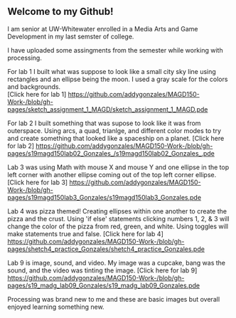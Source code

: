 ## Welcome to my Github!

I am senior at UW-Whitewater enrolled in a Media Arts and Game Development in my last semster of college.  

I have uploaded some assingments from the semester while working with processing.  

For lab 1 I built what was suppose to look like a small city sky line using rectangles and an ellipse being the moon.  I used a gray scale for the colors and backgrounds.  
[Click here for lab 1] https://github.com/addygonzales/MAGD150-Work-/blob/gh-pages/sketch_assignment_1_MAGD/sketch_assignment_1_MAGD.pde


For lab 2 I built something that was supose to look like it was from outerspace.  Using arcs, a quad, trianlge, and different color modes to try and create something that looked like a spaceship on a planet.
[Click here for lab 2] https://github.com/addygonzales/MAGD150-Work-/blob/gh-pages/s19magd150lab02_Gonzales_/s19magd150lab02_Gonzales_.pde

Lab 3 was using Math with mouse X and mouse Y and one ellipse in the top left corner with another ellipse coming out of the top left corner ellipse.  [Click here for lab 3] https://github.com/addygonzales/MAGD150-Work-/blob/gh-pages/s19magd150lab3_Gonzales/s19magd150lab3_Gonzales.pde

Lab 4 was pizza themed! Creating ellipses within one another to create the pizza and the crust.  Using 'if else' statements clicking numbers 1, 2, & 3 will change the color of the pizza from red, green, and white.  Using toggles will make statements true and false.  [Click here for lab 4] https://github.com/addygonzales/MAGD150-Work-/blob/gh-pages/shetch4_practice_Gonzales/shetch4_practice_Gonzales.pde

Lab 9 is image, sound, and video.  My image was a cupcake, bang was the sound, and the video was tinting the image. 
[Click here for lab 9] https://github.com/addygonzales/MAGD150-Work-/blob/gh-pages/s19_madg_lab09_Gonzales/s19_madg_lab09_Gonzales.pde

Processing was brand new to me and these are basic images but overall enjoyed learning something new.  
